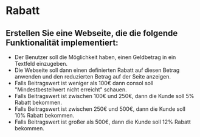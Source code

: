 # Rabatt

## Erstellen Sie eine Webseite, die die folgende Funktionalität implementiert: 
* Der Benutzer soll die Möglichkeit haben, einen Geldbetrag in ein Textfeld einzugeben.
* Die Webseite soll dann einen definierten Rabatt auf diesen Betrag anwenden und den reduzierten Betrag auf der Seite anzeigen.
* Falls Beitragswert ist weniger als 100€ dann consol soll "Mindestbestellwert nicht erreicht" schauen.
* Falls Beitragswert ist zwischen 100€ und 250€, dann die Kunde soll 5% Rabatt bekommen.
* Falls Beitragswert ist zwischen 250€ und 500€, dann die Kunde soll 10% Rabatt bekommen.
* Falls Beitragswert ist großer als 500€, dann die Kunde soll 12% Rabatt bekommen.
  
